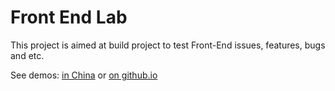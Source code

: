 # Front End Lab 

This project is aimed at build project to test Front-End issues, features, bugs and etc.

See demos: [in China](http://fe-lab.clarencep.com) or [on github.io](https://clarencep.github.io/fe-lab)

